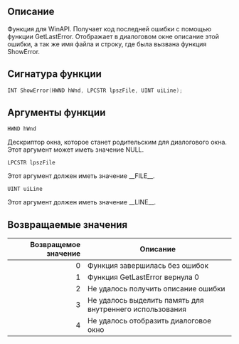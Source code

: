 ## Описание
Функция для WinAPI. Получает код последней ошибки с помощью функции GetLastError. Отображает в диалоговом окне описание этой ошибки, а так же имя файла и строку, где была вызвана функция ShowError.

## Сигнатура функции
```c
INT ShowError(HWND hWnd, LPCSTR lpszFile, UINT uiLine);
```

## Аргументы функции
`HWND hWnd`

Дескриптор окна, которое станет родительским для диалогового окна. Этот аргумент может иметь значение NULL.

`LPCSTR lpszFile`

Этот аргумент должен иметь значение \_\_FILE\_\_.

`UINT uiLine`

Этот аргумент должен иметь значение \_\_LINE\_\_.

## Возвращаемые значения

| Возвращемое значение | Описание                                                 |
| -------------------: | -------------------------------------------------------- |
| 0                    | Функция завершилась без ошибок                           |
| 1                    | Функция GetLastError вернула 0                           |
| 2                    | Не удалось получить описание ошибки                      |
| 3                    | Не удалось выделить память для внутреннего использования |
| 4                    | Не удалось отобразить диалоговое окно                    |


